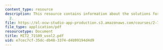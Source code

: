 ```yaml
---
content_type: resource
description: This resource contains information about the solutions for problem set
  2.
file: https://ol-ocw-studio-app-production.s3.amazonaws.com/courses/2-71-optics-spring-2009/e7cec7cf35dcdb483374d4b99194d4d9_MIT2_71S09_usol2.pdf
file_type: application/pdf
resourcetype: Document
title: MIT2_71S09_usol2.pdf
uid: e7cec7cf-35dc-db48-3374-d4b99194d4d9
---
```

